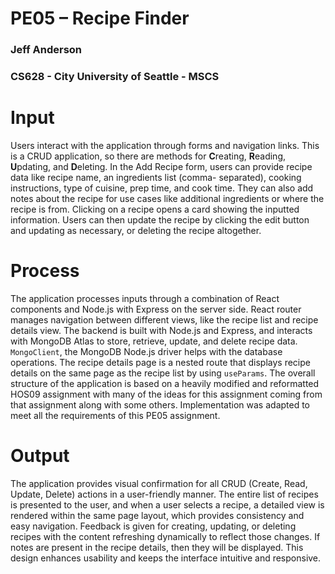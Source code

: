 # PE05 – Recipe Finder
### Jeff Anderson
### CS628 - City University of Seattle - MSCS

# Input
Users interact with the application through forms and navigation links. This is a CRUD application, so there are methods for **C**reating, **R**eading, **U**pdating, and **D**eleting.
In the Add Recipe form, users can provide recipe data like recipe name, an ingredients list (comma- separated), cooking instructions, type of cuisine, prep time, and cook time. They can also add notes about the recipe for use cases like additional ingredients or where the recipe is from. Clicking on a recipe opens a card showing the inputted information. Users can then update the recipe by clicking the edit button and updating as necessary, or deleting the recipe altogether.

# Process
The application processes inputs through a combination of React components and Node.js with Express on the server side. React router manages navigation between different views, like the recipe list and recipe details view. The backend is built with Node.js and Express, and interacts with MongoDB Atlas to store, retrieve, update, and delete recipe data. `MongoClient`, the MongoDB Node.js driver helps with the database operations.
The recipe details page is a nested route that displays recipe details on the same page as the recipe list by using `useParams`.
The overall structure of the application is based on a heavily modified and reformatted HOS09 assignment with many of the ideas for this assignment coming from that assignment along with some others. Implementation was adapted to meet all the requirements of this PE05 assignment.

# Output
The application provides visual confirmation for all CRUD (Create, Read, Update, Delete) actions in a user-friendly manner. The entire list of recipes is presented to the user, and when a user selects a recipe, a detailed view is rendered within the same page layout, which provides consistency and easy navigation. Feedback is given for creating, updating, or deleting recipes with the content refreshing dynamically to reflect those changes. If notes are present in the recipe details, then they will be displayed.  This design enhances usability and keeps the interface intuitive and responsive.